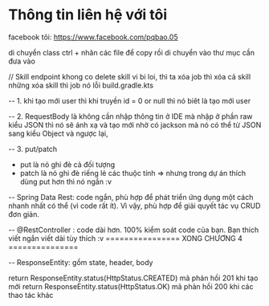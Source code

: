 # Thông tin liên hệ với tôi

facebook tôi: https://www.facebook.com/pqbao.05


di chuyển class ctrl + nhân các file để copy rồi di chuyển vào thư mục cần đưa vào 

// Skill endpoint khong co delete skill vi bi loi, thì ta xóa job thì xóa cả skill những xóa skill thì job nó lỗi 
build.gradle.kts


-- 1. khi tạo mới user thì khi truyền id = 0 or null thì nó biêt là tạo mới user

-- 2. RequestBody là không cần nhập thông tin ở IDE mà nhập ở phần raw kiểu JSON thì nó sẽ ánh xạ và tạo mới nhờ có jackson mà nó có thể từ JSON sang kiểu Object và ngược lại, 

-- 3. put/patch
  - put là nó ghi đè cả đối tượng
  - patch là nó ghi đè riếng lẻ các thuộc tính
  => nhưng trong dự án thích dùng put hơn thì nó ngắn :v

-- Spring Data Rest: code ngắn, phù hợp để phát triển ứng dụng một cách nhanh nhất có
thể (vì code rất ít). Vì vậy, phù hợp để giải quyết tác vụ CRUD đơn giản.

-- @RestController : code dài hơn. 100% kiểm soát code của bạn. Bạn thích viết ngắn viết
dài tùy thích :v
     ================ XONG CHƯƠNG 4  ===============

-- ResponseEntity: gồm state, header, body

  return ResponseEntity.status(HttpStatus.CREATED) mã phản hồi 201 khi tạo mới
  return ResponseEntity.status(HttpStatus.OK) mã phản hồi 200 khi các thao tác khác